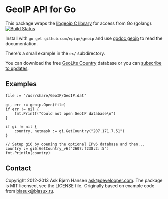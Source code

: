 # GeoIP API for Go

This package wraps the [libgeoip C library](http://www.maxmind.com/app/c) for
access from Go (golang). [![Build Status](https://travis-ci.org/epiqm/geoip.png?branch=master)](https://travis-ci.org/epiqm/geoip)

Install with `go get github.com/epiqm/geoip` and use [godoc
geoip](http://godoc.org/github.com/epiqm/geoip) to read the documentation.

There's a small example in the `ex/` subdirectory.

You can download the free [GeoLite
Country](http://www.maxmind.com/app/geoip_country) database or you can
[subscribe to updates](http://www.maxmind.com/app/country).

## Examples

	file := "/usr/share/GeoIP/GeoIP.dat"

	gi, err := geoip.Open(file)
	if err != nil {
		fmt.Printf("Could not open GeoIP database\n")
	}

	if gi != nil {
		country, netmask := gi.GetCountry("207.171.7.51")
	}

	// Setup gi6 by opening the optional IPv6 database and then...
	country := gi6.GetCountry_v6("2607:f238:2::5")
	fmt.Println(country)


## Contact

Copyright 2012-2013 Ask Bjørn Hansen <ask@develooper.com>. The package
is MIT licensed, see the LICENSE file. Originally based on example code
from blasux@blasux.ru.

